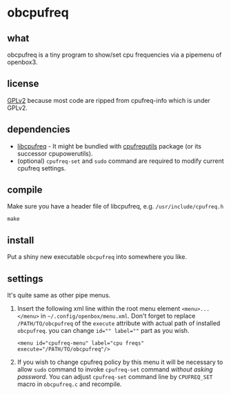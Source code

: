 obcpufreq
=========

what
----
obcpufreq is a tiny program to show/set cpu frequencies via a pipemenu
of openbox3.

license
-------
[GPLv2] because most code are ripped from cpufreq-info which is under GPLv2.

dependencies
------------
* [libcpufreq][1] - It might be bundled with [cpufrequtils][1] package (or its successor cpupowerutils).
* (optional) `cpufreq-set` and `sudo` command are required to modify current cpufreq settings.

compile
-------
Make sure you have a header file of libcpufreq, e.g. `/usr/include/cpufreq.h`

    make

install
-------
Put a shiny new executable `obcpufreq` into somewhere you like.

settings
--------
It's quite same as other pipe menus.

1. Insert the following xml line within the root menu element `<menu>...</menu>` in
   `~/.config/openbox/menu.xml`.
   Don't forget to replace `/PATH/TO/obcpufreq` of the `execute` attribute with actual path of
   installed `obcpufreq`. you can change `id="" label=""` part as you wish.

       <menu id="cpufreq-menu" label="cpu freqs" execute="/PATH/TO/obcpufreq"/>

2. If you wish to change cpufreq policy by this menu it will be necessary to allow `sudo` command to
   invoke `cpufreq-set` command *without asking password*.
   You can adjust `cpufreq-set` command line by `CPUFREQ_SET` macro in `obcpufreq.c` and recompile.


[GPLv2]: http://www.gnu.org/licenses/old-licenses/gpl-2.0.html
[1]: http://www.kernel.org/pub/linux/utils/kernel/cpufreq/cpufrequtils.html
